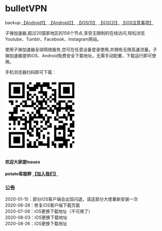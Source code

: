 # bulletVPN
backup:[【Android1】](https://zdspeed.oss-cn-shanghai.aliyuncs.com/android/biubiu_2.0.apk) [【Android2】](https://raw.githubusercontent.com/biubiunuts/bulletVPN/master/apk/biubiu_2.0.apk)  [【iOS(1)】](https://www.wnphb.com/bt9q.app) [【iOS(2)】](https://www.86scw.com/s/CZxm) [【iOS注意事项】](https://github.com/biubiunuts/bulletVPN/blob/master/iosbook.png)

子弹加速器,超过20国家地区的156个节点,享受无限制的在线访问,轻松浏览Youtube、Tumblr、Facebook、Instagram网站。

使用子弹加速器全球网络服务,您可在任意设备登录使用,并拥有无限高速流量。子弹加速器提供iOS、Android免费安全下载地址，无需手动配置，下载运行即可使用。

手机浏览器扫码即可下载：

 ![image](https://github.com/biubiunuts/bulletVPN/blob/master/code.png?raw=true)
 
 #### 欢迎大家提Issues
 
 #### potato客服群 [【加入我们】](https://pt.im/joinchat/XIjdlahspf4m58njzMh4bQ)
 
 ### 公告

2020-01-15：部分iOS客户端会出现闪退，请这部分大佬重新安装一次<br/>
2020-06-28：修复iOS客户端下载页面<br/>
2020-07-08：iOS更换下载地址（不可用了）<br/>
2020-08-03：iOS更换下载地址<br/>
2020-08-26：iOS更换下载地址<br/>

